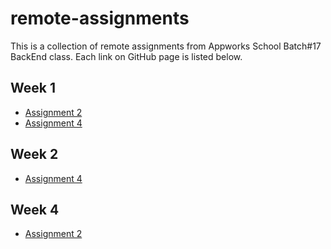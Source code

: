 # remote-assignments

This is a collection of remote assignments from Appworks School Batch#17 BackEnd class.
Each link on GitHub page is listed below.

## Week 1
* [Assignment 2](https://kai5363.github.io/remote-assignments/Week-1/Assignment-2/)
* [Assignment 4](https://kai5363.github.io/remote-assignments/Week-1/Assignment-4/)

## Week 2
* [Assignment 4](https://kai5363.github.io/remote-assignments/Week-2/Assignment-4/)

## Week 4
* [Assignment 2](https://kai5363.github.io/remote-assignments/Week-4/Assignment%202/)
